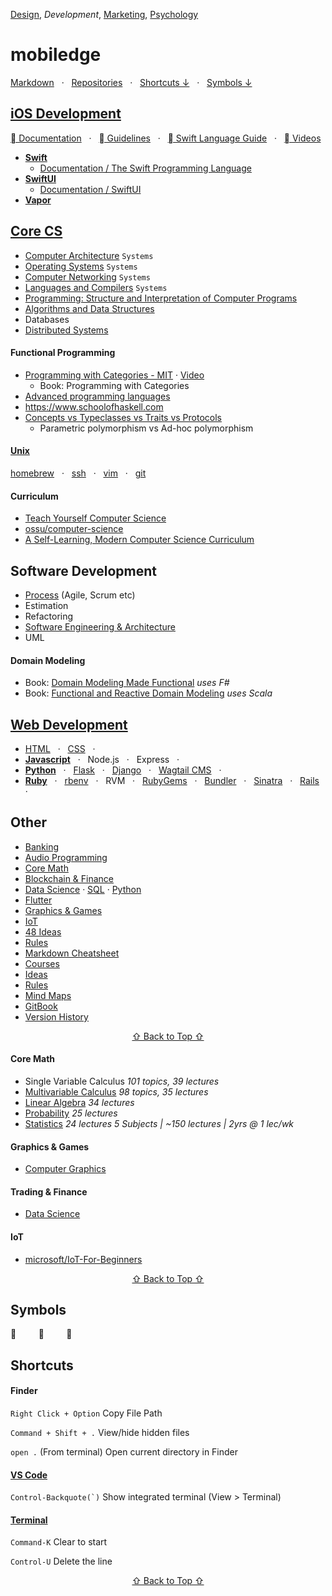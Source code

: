 [Design](https://github.com/mobilege/design/blob/master/README.md), 
*Development*, 
[Marketing](https://github.com/mobilege/marketing/blob/master/README.md),
[Psychology](https://github.com/mobilege/psychology/blob/master/README.md)

# mobiledge

[Markdown](https://github.com/mobilege/mobilege.github.io/blob/master/markdown.md) &nbsp; · &nbsp;
[Repositories](https://github.com/mobilege?tab=repositories) &nbsp; · &nbsp;
[Shortcuts ↓](#shortcuts) &nbsp; · &nbsp;
[Symbols ↓](#symbols)

## [iOS Development](https://github.com/mobilege/ios-development/blob/master/README.md)
[ Documentation](https://developer.apple.com/documentation/) &nbsp; · &nbsp; 
[ Guidelines](https://developer.apple.com/app-store/guidelines/) &nbsp; · &nbsp; 
[ Swift Language Guide](https://docs.swift.org/swift-book/LanguageGuide/TheBasics.html) &nbsp; · &nbsp; 
[ Videos](https://developer.apple.com/videos/)

- [**Swift**](https://github.com/mobilege/swift/blob/master/README.md)
  - [Documentation / The Swift Programming Language](https://docs.swift.org/swift-book/documentation/the-swift-programming-language/)
- [**SwiftUI**](https://github.com/mobilege/ios-development/blob/master/swiftui.md)
  - [Documentation / SwiftUI](https://developer.apple.com/documentation/swiftui)
- [**Vapor**](https://github.com/mobiledge/ios-development/blob/master/vapor.md)

## [Core CS](#core-cs)
  - [Computer Architecture](https://github.com/mobilege/computer-architecture/blob/master/README.md) `Systems`
  - [Operating Systems](https://github.com/mobilege/operating-systems/blob/main/README.md) `Systems`
  - [Computer Networking](https://github.com/mobilege/computer-networking/blob/master/README.md) `Systems`
  - [Languages and Compilers](https://github.com/mobilege/compilers/blob/master/README.md) `Systems`
  - [Programming: Structure and Interpretation of Computer Programs](https://github.com/mobilege/sicp/blob/master/README.md)
  - [Algorithms and Data Structures](https://github.com/mobilege/algorithms)
  - Databases
  - [Distributed Systems](https://github.com/mobilege/distributed-systems/blob/master/README.md)
 
#### Functional Programming
- [Programming with Categories - MIT](http://brendanfong.com/programmingcats.html) · [Video](https://youtube.com/playlist?list=PLhgq-BqyZ7i7MTGhUROZy3BOICnVixETS)
  - Book: Programming with Categories 
- [Advanced programming languages](https://matt.might.net/articles/best-programming-languages/)
- https://www.schoolofhaskell.com
- [Concepts vs Typeclasses vs Traits vs Protocols](https://www.youtube.com/watch?v=E-2y1qHQvTg)
  - Parametric polymorphism vs Ad-hoc polymorphism
 
#### [Unix](https://github.com/mobilege/unix)
[homebrew](https://github.com/mobilege/unix/blob/master/homebrew.md#homebrew) &nbsp; · &nbsp;
[ssh](https://github.com/mobilege/unix/blob/master/ssh.md) &nbsp; · &nbsp;
[vim](https://github.com/mobilege/unix/blob/master/vim.md) &nbsp; · &nbsp;
[git](https://github.com/mobilege/unix/blob/master/git.md)

#### Curriculum 
- [Teach Yourself Computer Science](https://teachyourselfcs.com/)
- [ossu/computer-science](https://github.com/ossu/computer-science)
- [A Self-Learning, Modern Computer Science Curriculum](https://functionalcs.github.io/curriculum/)


## Software Development
  - [Process](https://github.com/mobilege/software-development-process/blob/main/README.md) (Agile, Scrum etc)
  - Estimation
  - Refactoring
  - [Software Engineering & Architecture](https://github.com/mobilege/software-engg-arch/blob/master/README.md)
  - UML

#### Domain Modeling
- Book: [Domain Modeling Made Functional](https://pragprog.com/titles/swdddf/domain-modeling-made-functional/) _uses F#_
- Book: [Functional and Reactive Domain Modeling](https://www.amazon.ca/Functional-Reactive-Domain-Modeling-Debasish/dp/1617292249) _uses Scala_

## [Web Development](https://github.com/mobilege/web-development/blob/master/README.md)

- [HTML](https://github.com/mobilege/web-development/blob/master/html.md) &nbsp; · &nbsp;
[CSS](https://github.com/mobilege/web-development/blob/master/css.md) &nbsp; · &nbsp;
- [**Javascript**](https://github.com/mobilege/web-development/blob/master/javascript.md) &nbsp; · &nbsp;
Node.js &nbsp; · &nbsp;
Express &nbsp; · &nbsp;
- [**Python**](https://github.com/mobiledge/data-science/blob/master/python.md) &nbsp; · &nbsp;
[Flask](https://github.com/mobilege/web-development/blob/master/flask.md#flask) &nbsp; · &nbsp;
[Django](https://github.com/mobilege/web-development/blob/master/django.md) &nbsp; · &nbsp;
[Wagtail CMS](https://github.com/wagtail/wagtail) &nbsp; · &nbsp;
- [**Ruby**](https://github.com/mobilege/web-development/blob/master/ruby.md) &nbsp; · &nbsp;
[rbenv](https://github.com/mobilege/web-development/blob/master/ruby-rbenv.md) &nbsp; · &nbsp;
RVM &nbsp; · &nbsp;
[RubyGems](https://github.com/mobilege/web-development/blob/master/ruby-rubygems.md) &nbsp; · &nbsp;
[Bundler](https://github.com/mobilege/web-development/blob/master/ruby-bundler.md) &nbsp; · &nbsp;
[Sinatra](https://github.com/mobilege/web-development/blob/master/rb-sinatra.md) &nbsp; · &nbsp;
[Rails](https://github.com/mobilege/web-development/blob/master/ruby-rails.md) &nbsp; · &nbsp;

## Other
- [Banking](https://github.com/mobiledge/mobiledge.github.io/blob/master/banking.md)
- [Audio Programming](https://github.com/mobilege/audio-programming/blob/main/README.md)
- [Core Math](#core-math)
- [Blockchain & Finance](#trading--finance) 
- [Data Science](https://github.com/mobilege/data-science/blob/master/README.md)
 · [SQL](https://github.com/mobilege/data-science/blob/master/sql.md)
 · [Python](https://github.com/mobilege/data-science/blob/master/python.md)
- [Flutter](https://github.com/mobiledge/flutter/blob/main/README.md)
- [Graphics & Games](#graphics--games)
- [IoT](#iot)
- [48 Ideas](#48-ideas)
- [Rules](#rules)
- [Markdown Cheatsheet](#markdown-cheatsheet)
- [Courses](https://github.com/mobilege/mobilege.github.io/blob/master/courses.md)
- [Ideas](https://github.com/mobilege/mobilege.github.io/blob/master/ideas.md#ideas)
- [Rules](https://github.com/mobilege/mobilege.github.io/blob/master/rules.md#rules)
- [Mind Maps](https://miro.com/app/dashboard/)
- [GitBook](https://app.gitbook.com/@rabin-aapl/spaces)
- [Version History](https://github.com/mobilege/mobilege.github.io/blob/master/version-history.md)

<p align="center"><a href="#mobilege">⇧ Back to Top ⇧</a></p>



#### Core Math
- Single Variable Calculus *101 topics, 39 lectures*
- [Multivariable Calculus](https://github.com/mobilege/multivariable-calculus/blob/master/README.md) *98 topics, 35 lectures*
- [Linear Algebra](https://github.com/mobilege/linear-algebra/blob/master/README.md) *34 lectures*
- [Probability](https://github.com/mobilege/probability/blob/master/README.md) *25 lectures*
- [Statistics](https://github.com/mobilege/statistics/blob/master/README.md) *24 lectures*
*5 Subjects | ~150 lectures | 2yrs @ 1 lec/wk*


#### Graphics & Games
- [Computer Graphics](https://github.com/mobilege/computer-graphics/blob/master/README.md)


#### Trading & Finance
- [Data Science](https://github.com/mobilege/data-science/blob/master/README.md)


#### IoT
- [microsoft/IoT-For-Beginners](https://github.com/microsoft/IoT-For-Beginners)

<p align="center"><a href="#mobilege">⇧ Back to Top ⇧</a></p>


## Symbols
 &nbsp; &nbsp; &nbsp; &nbsp; 
📖 &nbsp; &nbsp; &nbsp; &nbsp; 
🎦

## Shortcuts

#### Finder

`Right Click + Option` Copy File Path

`Command + Shift + .` View/hide hidden files 

`open .` (From terminal) Open current directory in Finder

#### [VS Code](https://code.visualstudio.com/shortcuts/keyboard-shortcuts-macos.pdf) 

``Control-Backquote(`)`` Show integrated terminal (View > Terminal)

#### [Terminal](https://support.apple.com/en-ca/guide/terminal/trmlshtcts/mac)


`Command-K` Clear to start

`Control-U` Delete the line



<p align="center"><a href="#mobilege">⇧ Back to Top ⇧</a></p>

